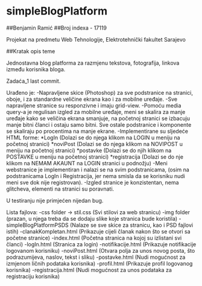 # simpleBlogPlatform
##Benjamin Ramić
##Broj indexa - 17119

Projekat na predmetu Web Tehnologije, Elektrotehnički fakultet Sarajevo

##Kratak opis teme

Jednostavna blog platforma za razmjenu tekstova, fotografija, linkova između korisnika bloga.

Zadaća_1 last commit.

Urađeno je:
-Napravljene skice (Photoshop) za sve podstranice na stranici, oboje, i za standardne veličine ekrana kao i za mobilne uređaje.
-Sve napravljene stranice su responzivne i imaju grid-view.
-Pomoću media query-a je regulisan izgled za mobilne uređaje, meni se skalira za manje uređaje kako se veličina ekrana smanjuje, na početnoj stranici se izbacuju manje bitni članci i ostaju samo bitni. Sve ostale podstranice i komponente se skaliraju po procentima na manje ekrane.
-Implementirane su sljedeće HTML forme:
*LogIn (Dolazi se do njega klikom na LOGIN u meniju na početnoj stranici)
*noviPost (Dolazi se do njega klikom na NOVIPOST u meniju na početnoj stranici)
*postavke (Dolazi se do njih klikom na POSTAVKE u meniju na početnoj stranici)
*registracija (Dolazi se do nje klikom na NEMAM AKAUNT na LOGIN stranici u podnožju)
-Meni webstranice je implementiran i nalazi se na svim podstranicama, (osim na podstranicama LogIn i Registracija, jer nema smisla da se korisniku nudi meni sve dok nije registrovan).
-Izgled stranice je konzistentan, nema glitcheva, elementi na stranici su poravnati.

U testiranju nije primjećen nijedan bug.

Lista fajlova:
-css folder -> stil.css (Svi stilovi za web stranicu)
-img folder (prazan, u njega treba da se dodaju slike koje stranica bude koristila)
-simpleBlogPlatformPSDS (Nalaze se sve skice za stranicu, kao i PSD fajlovi istih)
-clanakKompletan.html (Prikazuje cijeli članak nakon što se otvori sa početne stranice)
-index.html (Početna stranica na kojoj su izlistani svi članci)
-logIn.html (Stranica za login)
-notifikacije.html (Prikazuje notifikacije logovanom korisniku)
-noviPost.html (Otvara polja za unos novog posta, što podrazumijeva, naslov, tekst i sliku)
-postavke.html (Nudi mogućnost za izmjenom ličnih podataka korisnika)
-profil.html (Prikazuje profil logovanog korisnika)
-registracija.html (Nudi mogućnost za unos podataka za registraciju korisnika)

